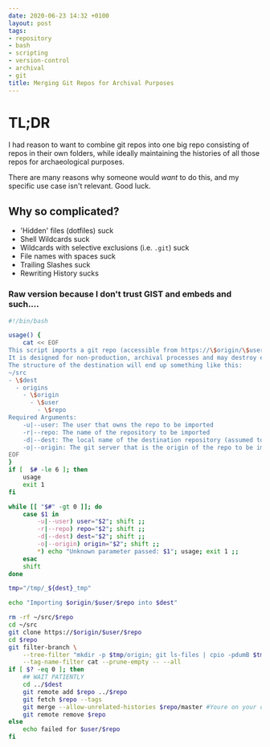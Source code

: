 ```yaml
---
date: 2020-06-23 14:32 +0100
layout: post
tags:
- repository
- bash
- scripting
- version-control
- archival
- git
title: Merging Git Repos for Archival Purposes
---
```



# TL;DR

I had reason to want to combine git repos into one big repo consisting of repos in their own folders, while ideally maintaining the histories of all those repos for archaeological purposes.

There are many reasons why someone would *want* to do this, and my specific use case isn't relevant. Good luck.

<script src="https://gist.github.com/andrewbolster/2ed60be3592c41c9123b5c0b764dea4c.js"></script>



## Why so complicated?

* 'Hidden' files (dotfiles) suck
* Shell Wildcards suck
* Wildcards with selective exclusions (i.e. `.git`) suck
* File names with spaces suck
* Trailing Slashes suck
* Rewriting History sucks

### Raw version because I don't trust GIST and embeds and such....

```bash
#!/bin/bash

usage() {
	cat << EOF
This script imports a git repo (accessible from https://\$origin/\$user/\$repo) and all its history as subdirectory of a destination (available locally at \$dest)
It is designed for non-production, archival processes and may destroy everything you've ever loved because you looked at it funny. You have been warned.
The structure of the destination will end up something like this:
~/src
- \$dest
  - origins
    - \$origin
      - \$user
        - \$repo
Required Arguments:
	-u|--user: The user that owns the repo to be imported
	-r|--repo: The name of the repository to be imported
	-d|--dest: The local name of the destination repository (assumed to be under ~/src)
	-o|--origin: The git server that is the origin of the repo to be imported
EOF
}
if [  $# -le 6 ]; then
    usage
    exit 1
fi

while [[ "$#" -gt 0 ]]; do
    case $1 in
        -u|--user) user="$2"; shift ;;
        -r|--repo) repo="$2"; shift ;;
    	-d|--dest) dest="$2"; shift ;;
	    -o|--origin) origin="$2"; shift ;;
    	*) echo "Unknown parameter passed: $1"; usage; exit 1 ;;
    esac
    shift
done

tmp="/tmp/_${dest}_tmp"

echo "Importing $origin/$user/$repo into $dest"

rm -rf ~/src/$repo
cd ~/src
git clone https://$origin/$user/$repo
cd $repo
git filter-branch \
	--tree-filter "mkdir -p $tmp/origin; git ls-files | cpio -pdumB $tmp/origin; git ls-files | xargs  -d '\n' rm -r; find . -type d -empty -delete; mkdir -p origins/$origin/$user; mv $tmp/origin origins/$origin/$user/$repo/"\
	--tag-name-filter cat --prune-empty -- --all
if [ $? -eq 0 ]; then
	## WAIT PATIENTLY
	cd ../$dest
	git remote add $repo ../$repo
	git fetch $repo --tags
	git merge --allow-unrelated-histories $repo/master #Youre on your own if you want a different / multiple branch(es)...
	git remote remove $repo
else
	echo failed for $user/$repo
fi
```
